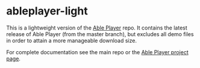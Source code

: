 # ableplayer-light
This is a lightweight version of the [Able Player](https://github.com/ableplayer/ableplayer) repo. It contains the latest release of Able Player (from the master branch), but excludes all demo files in order to attain a more manageable download size.

For complete documentation see the main repo or the [Able Player project page](https://ableplayer.github.io/github).  

